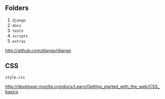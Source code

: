Folders
---------
1. `django`
2. `docs`
3. `tests`
4. `scripts`
5. `extras`

http://github.com/django/django

CSS
-----

~~~
style.css
~~~

http://developer.mozilla.org/docs/Learn/Getting_started_with_the_web/CSS_basics
